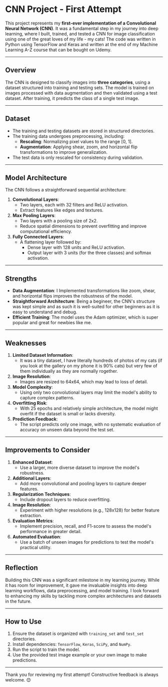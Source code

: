 # CNN Project - First Attempt

This project represents my **first-ever implementation of a Convolutional Neural Network (CNN)**. It was a fundamental step in my journey into deep learning, where I built, trained, and tested a CNN for image classification using one of the great loves of my life - my cats! The code was written in Python using TensorFlow and Keras and written at the end of my Machine Learning A-Z course that can be bought on Udemy.

---

## **Overview**
The CNN is designed to classify images into **three categories**, using a dataset structured into training and testing sets. The model is trained on images processed with data augmentation and then validated using a test dataset. After training, it predicts the class of a single test image.

---

## **Dataset**
- The training and testing datasets are stored in structured directories.
- The training data undergoes preprocessing, including:
  - **Rescaling**: Normalizing pixel values to the range [0, 1].
  - **Augmentation**: Applying shear, zoom, and horizontal flip transformations to improve generalization.
- The test data is only rescaled for consistency during validation.

---

## **Model Architecture**
The CNN follows a straightforward sequential architecture:
1. **Convolutional Layers**:
   - Two layers, each with 32 filters and ReLU activation.
   - Extract features like edges and textures.
2. **Max Pooling Layers**:
   - Two layers with a pooling size of 2x2.
   - Reduce spatial dimensions to prevent overfitting and improve computational efficiency.
3. **Fully Connected Layers**:
   - A flattening layer followed by:
     - Dense layer with 128 units and ReLU activation.
     - Output layer with 3 units (for the three classes) and softmax activation.

---

## **Strengths**
- **Data Augmentation**: I Implemented transformations like zoom, shear, and horizontal flips improves the robustness of the model.
- **Straightforward Architecture**: Being a begineer, the CNN's structure was kept simple and as such it is well-suited for other beginners as it is easy to understand and debug.
- **Efficient Training**: The model uses the Adam optimizer, which is super popular and great for newbies like me.

---

## **Weaknesses**
1. **Limited Dataset Information**:
   - It was a tiny dataset, I have literally hundreds of photos of my cats (if you look at the gallery on my phone it is 90% cats) but very few of them individually as they are normally rogether.
2. **Image Resolution**:
   - Images are resized to 64x64, which may lead to loss of detail.
3. **Model Complexity**:
   - Using only two convolutional layers may limit the model's ability to capture complex patterns.
4. **Overfitting Risk**:
   - With 25 epochs and relatively simple architecture, the model might overfit if the dataset is small or lacks diversity.
5. **Prediction Feedback**:
   - The script predicts only one image, with no systematic evaluation of accuracy on unseen data beyond the test set.

---

## **Improvements to Consider**
1. **Enhanced Dataset**:
   - Use a larger, more diverse dataset to improve the model's robustness.
2. **Additional Layers**:
   - Add more convolutional and pooling layers to capture deeper features.
3. **Regularization Techniques**:
   - Include dropout layers to reduce overfitting.
4. **Image Resolution**:
   - Experiment with higher resolutions (e.g., 128x128) for better feature extraction.
5. **Evaluation Metrics**:
   - Implement precision, recall, and F1-score to assess the model's performance in greater detail.
6. **Automated Evaluation**:
   - Use a batch of unseen images for predictions to test the model's practical utility.

---

## **Reflection**
Building this CNN was a significant milestone in my learning journey. While it has room for improvement, it gave me invaluable insights into deep learning workflows, data preprocessing, and model training. I look forward to enhancing my skills by tackling more complex architectures and datasets in the future. 

---

## **How to Use**
1. Ensure the dataset is organized with `training_set` and `test_set` directories.
2. Install dependencies: `TensorFlow`, `Keras`, `SciPy`, and `NumPy`.
3. Run the script to train the model.
4. Use the provided test image example or your own image to make predictions.

---

Thank you for reviewing my first attempt! Constructive feedback is always welcome. 😊
